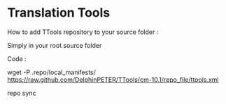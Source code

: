 Translation Tools
======


How to add TTools repository to your source folder :

Simply in your root source folder

Code :

wget -P .repo/local_manifests/  https://raw.github.com/DelphinPETER/TTools/cm-10.1/repo_file/ttools.xml

repo sync
